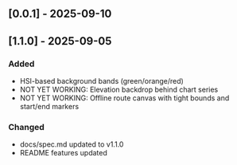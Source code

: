 ## [0.0.1] - 2025-09-10

## [1.1.0] - 2025-09-05
### Added
- HSI-based background bands (green/orange/red)
- NOT YET WORKING: Elevation backdrop behind chart series
- NOT YET WORKING: Offline route canvas with tight bounds and start/end markers

### Changed
- docs/spec.md updated to v1.1.0
- README features updated
